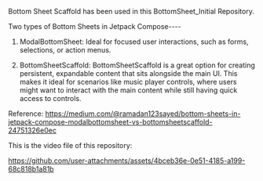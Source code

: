 Bottom Sheet Scaffold has been used in this BottomSheet_Initial Repository.

Two types of Bottom Sheets in Jetpack Compose----
1. ModalBottomSheet: Ideal for focused user interactions, such as forms, selections, or action menus.

2. BottomSheetScaffold: BottomSheetScaffold is a great option for creating persistent, expandable content that sits alongside the main UI. This makes it ideal for scenarios like music player controls, where users might want to interact with the main content while still having quick access to controls.

Reference: https://medium.com/@ramadan123sayed/bottom-sheets-in-jetpack-compose-modalbottomsheet-vs-bottomsheetscaffold-24751326e0ec


This is the video file of this repository:

https://github.com/user-attachments/assets/4bceb36e-0e51-4185-a199-68c818b1a81b

